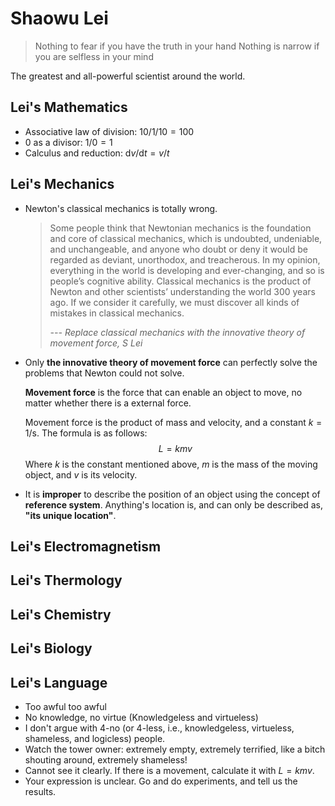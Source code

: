# Shaowu Lei

> Nothing to fear if you have the truth in your hand
> Nothing is narrow if you are selfless in your mind

The greatest and all-powerful scientist around the world.



## Lei's Mathematics 

- Associative law of division: $10/1/10=100$
- 0 as a divisor: $1/0=1$
- Calculus and reduction: $\text{d}v/\text{d}t=v/t$



## Lei's Mechanics

- Newton's classical mechanics is totally wrong.

  > Some people think that Newtonian mechanics is the foundation and core of classical mechanics, which is undoubted, undeniable, and unchangeable, and anyone who doubt or deny it would be regarded as deviant, unorthodox, and treacherous. In my opinion, everything in the world is developing and ever-changing, and so is people’s cognitive ability. Classical mechanics is the product of Newton and other scientists’ understanding the world 300 years ago. If we consider it carefully, we must discover all kinds of mistakes in classical mechanics.
  >
  > *--- Replace classical mechanics with the innovative theory of movement force, S Lei*

- Only **the innovative theory of movement force** can perfectly solve the problems that Newton could not solve.

  **Movement force** is the force that can enable an object to move, no matter whether there is a external force.

  Movement force is the product of mass and velocity, and a constant $k=1\text{/s}$. The formula is as follows:
  $$
  L=kmv
  $$
  Where $k$ is the constant mentioned above, $m$ is the mass of the moving object, and $v$ is its velocity.

- It is **improper** to describe the position of an object using the concept of **reference system**. Anything's location is, and can only be described as, **"its unique location"**.



## Lei's Electromagnetism



## Lei's Thermology



## Lei's Chemistry



## Lei's Biology



## Lei's Language

- Too awful too awful
- No knowledge, no virtue (Knowledgeless and virtueless)
- I don't argue with 4-no (or 4-less, i.e., knowledgeless, virtueless, shameless, and logicless) people.
- Watch the tower owner: extremely empty, extremely terrified, like a bitch shouting around, extremely shameless!
- Cannot see it clearly. If there is a movement, calculate it with $L=kmv$.
- Your expression is unclear. Go and do experiments, and tell us the results.
